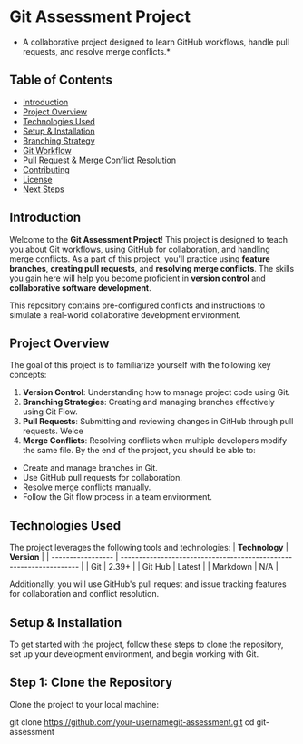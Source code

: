 # Git Assessment Project
* A collaborative project designed to learn GitHub workflows, handle pull requests, and resolve merge conflicts.*

## Table of Contents
 - [Introduction]()
 - [Project Overview]()
 - [Technologies Used]()
 - [Setup & Installation]()
 - [Branching Strategy]()
 - [Git Workflow]()
 - [Pull Request & Merge Conflict Resolution]()
 - [Contributing]()
 - [License]()
 - [Next Steps]()

   
## Introduction
Welcome to the **Git Assessment Project**! This project is designed to teach you about Git workflows, using GitHub for collaboration, and handling merge conflicts. As a part of this project, you'll practice using **feature branches**, **creating pull requests**, and **resolving merge conflicts**. The skills you gain here will help you become proficient in **version control** and **collaborative software development**.

This repository contains pre-configured conflicts and instructions to simulate a real-world collaborative development environment.

## Project Overview

The goal of this project is to familiarize yourself with the following key concepts:

1. **Version Control**: Understanding how to manage project code using Git. 
2. **Branching Strategies**: Creating and managing branches effectively using Git Flow. 
3. **Pull Requests**: Submitting and reviewing changes in GitHub through pull requests. Welce 
4. **Merge Conflicts**: Resolving conflicts when multiple developers modify the same file. By the end of the project, you should be able to:  
  - Create and manage branches in Git. 
  - Use GitHub pull requests for collaboration. 
  - Resolve merge conflicts manually. 
  - Follow the Git flow process in a team environment.

## Technologies Used

The project leverages the following tools and technologies:
| **Technology**             | **Version**                                                            |
| ----------------- | ------------------------------------------------------------------ |
| Git  | 2.39+ |
| Git Hub | Latest |
| Markdown | N/A |

Additionally, you will use GitHub's pull request and issue tracking features for collaboration and conflict resolution.

## Setup & Installation

To get started with the project, follow these steps to clone the repository, set up your development environment, and begin working with Git.

## Step 1: Clone the Repository

Clone the project to your local machine:

 git clone https://github.com/your-usernamegit-assessment.git 
 cd git-assessment
